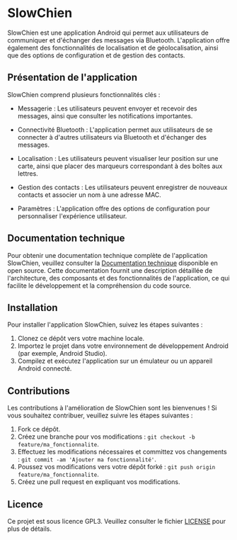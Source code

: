 # SlowChien

SlowChien est une application Android qui permet aux utilisateurs de communiquer et d'échanger des messages via Bluetooth. L'application offre également des fonctionnalités de localisation et de géolocalisation, ainsi que des options de configuration et de gestion des contacts.

## Présentation de l'application

SlowChien comprend plusieurs fonctionnalités clés :

- Messagerie : Les utilisateurs peuvent envoyer et recevoir des messages, ainsi que consulter les notifications importantes.

- Connectivité Bluetooth : L'application permet aux utilisateurs de se connecter à d'autres utilisateurs via Bluetooth et d'échanger des messages.

- Localisation : Les utilisateurs peuvent visualiser leur position sur une carte, ainsi que placer des marqueurs correspondant à des boîtes aux lettres.

- Gestion des contacts : Les utilisateurs peuvent enregistrer de nouveaux contacts et associer un nom à une adresse MAC.

- Paramètres : L'application offre des options de configuration pour personnaliser l'expérience utilisateur.

## Documentation technique

Pour obtenir une documentation technique complète de l'application SlowChien, veuillez consulter la [Documentation technique](https://docs.google.com/document/d/1bFWQWu4ItsivcBA1jWCoBBhqtFZnzbemSOB8_1j3kgQ/edit?usp=sharing) disponible en open source. Cette documentation fournit une description détaillée de l'architecture, des composants et des fonctionnalités de l'application, ce qui facilite le développement et la compréhension du code source.

## Installation

Pour installer l'application SlowChien, suivez les étapes suivantes :

1. Clonez ce dépôt vers votre machine locale.
2. Importez le projet dans votre environnement de développement Android (par exemple, Android Studio).
3. Compilez et exécutez l'application sur un émulateur ou un appareil Android connecté.

## Contributions

Les contributions à l'amélioration de SlowChien sont les bienvenues ! Si vous souhaitez contribuer, veuillez suivre les étapes suivantes :

1. Fork ce dépôt.
2. Créez une branche pour vos modifications : `git checkout -b feature/ma_fonctionnalite`.
3. Effectuez les modifications nécessaires et committez vos changements : `git commit -am 'Ajouter ma fonctionnalité'`.
4. Poussez vos modifications vers votre dépôt forké : `git push origin feature/ma_fonctionnalite`.
5. Créez une pull request en expliquant vos modifications.

## Licence

Ce projet est sous licence GPL3. Veuillez consulter le fichier [LICENSE]([XXX](https://docs.github.com/en/repositories/managing-your-repositorys-settings-and-features/customizing-your-repository/licensing-a-repository)) pour plus de détails.

